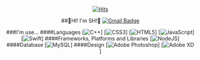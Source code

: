 <div align=center>
	 
[![Hits](https://hits.seeyoufarm.com/api/count/incr/badge.svg?url=https%3A%2F%2Fgithub.com%2Fbunchsh%2Fbunchsh&count_bg=%23000000&title_bg=%23848484&icon=icloud.svg&icon_color=%23E7E7E7&title=INVITE&edge_flat=false)](https://hits.seeyoufarm.com)<br/>
	
##👋HI! I'm SH!👋
[![Gmail Badge](https://img.shields.io/badge/Gmail-d14836?style=flat-square&logo=Gmail&logoColor=white&link=mailto:onee.ssong@gmail.com)](mailto:onee.ssong@gmail.com)
	
###I'm use...
####Languages
[![C++](https://img.shields.io/badge/c++-%2300599C.svg?style=for-the-badge&logo=c%2B%2B&logoColor=white)]
[![CSS3](https://img.shields.io/badge/css3-%231572B6.svg?style=for-the-badge&logo=css3&logoColor=white)]
[![HTML5](https://img.shields.io/badge/html5-%23E34F26.svg?style=for-the-badge&logo=html5&logoColor=white)]
[![JavaScript](https://img.shields.io/badge/javascript-%23323330.svg?style=for-the-badge&logo=javascript&logoColor=%23F7DF1E)]
[![Swift](https://img.shields.io/badge/swift-F54A2A?style=for-the-badge&logo=swift&logoColor=white)]
####Frameworks, Platforms and Libraries
[![NodeJS](https://img.shields.io/badge/node.js-6DA55F?style=for-the-badge&logo=node.js&logoColor=white)]
####Database
[![MySQL](https://img.shields.io/badge/mysql-%2300f.svg?style=for-the-badge&logo=mysql&logoColor=white)]
####Design
[![Adobe Photoshop](https://img.shields.io/badge/adobephotoshop-%2331A8FF.svg?style=for-the-badge&logo=adobephotoshop&logoColor=white)]
[![Adobe XD](https://img.shields.io/badge/Adobe%20XD-470137?style=for-the-badge&logo=Adobe%20XD&logoColor=#FF61F6)]
	
	
</div>
